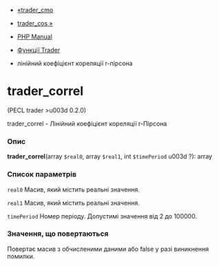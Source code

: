 - [«trader_cmo](function.trader-cmo.md)
- [trader_cos »](function.trader-cos.md)

- [PHP Manual](index.md)
- [Функції Trader](ref.trader.md)
- лінійний коефіцієнт кореляції r-пірсона

# trader_correl

(PECL trader \>u003d 0.2.0)

trader_correl - Лінійний коефіцієнт кореляції r-Пірсона

### Опис

**trader_correl**(array `$real0`, array `$real1`, int `$timePeriod` u003d
?): array

### Список параметрів

`real0`
Масив, який містить реальні значення.

`real1`
Масив, який містить реальні значення.

`timePeriod`
Номер періоду. Допустимі значення від 2 до 100000.

### Значення, що повертаються

Повертає масив з обчисленими даними або false у разі
виникнення помилки.
